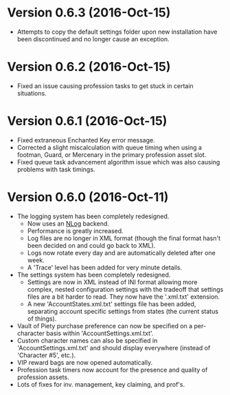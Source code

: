 Version 0.6.3 (2016-Oct-15)
===========================
* Attempts to copy the default settings folder upon new installation 
  have been discontinued and no longer cause an exception.

Version 0.6.2 (2016-Oct-15)
===========================
* Fixed an issue causing profession tasks to get stuck in certain situations.

Version 0.6.1 (2016-Oct-15)
===========================
* Fixed extraneous Enchanted Key error message.
* Corrected a slight miscalculation with queue timing when using a footman,
  Guard, or Mercenary in the primary profession asset slot.
* Fixed queue task advancement algorithm issue which was also causing problems 
  with task timings.


Version 0.6.0 (2016-Oct-11)
===========================

* The logging system has been completely redesigned.
  * Now uses an [NLog](http://nlog-project.org/) backend.
  * Performance is greatly increased.
  * Log files are no longer in XML format (though the final format hasn't been 
    decided on and could go back to XML).
  * Logs now rotate every day and are automatically deleted after one week.
  * A 'Trace' level has been added for very minute details.
* The settings system has been completely redesigned.
  * Settings are now in XML instead of INI format allowing more complex, nested
    configuration settings with the tradeoff that settings files are a bit 
	harder to read. They now have the '.xml.txt' extension.
  * A new 'AccountStates.xml.txt' settings file has been added, separating
    account specific settings from states (the current status of things).
* Vault of Piety purchase preference can now be specified on a per-character 
  basis within 'AccountSettings.xml.txt'.
* Custom character names can also be specified in 'AccountSettings.xml.txt' 
  and should display everywhere (instead of 'Character #5', etc.).
* VIP reward bags are now opened automatically.
* Profession task timers now account for the presence and quality of profession 
  assets.
* Lots of fixes for inv. management, key claiming, and prof's.